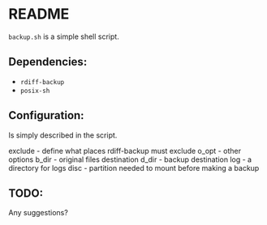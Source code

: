 README
======

`backup.sh` is a simple shell script.

Dependencies:
-------------
   * `rdiff-backup`
   * `posix-sh`

Configuration:
--------------
Is simply described in the script.

exclude - define what places rdiff-backup must exclude
o\_opt  - other options
b\_dir  - original files destination
d\_dir  - backup destination
log     - a directory for logs
disc    - partition needed to mount before making a backup

TODO:
-----
Any suggestions?
